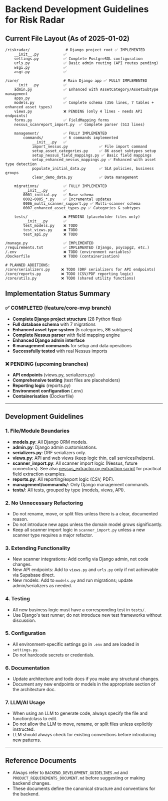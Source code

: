 # Backend Development Guidelines for Risk Radar

## Current File Layout (As of 2025-01-02)

```
/riskradar/                # Django project root ✅ IMPLEMENTED
    __init__.py           ✅
    settings.py           ✅ Complete PostgreSQL configuration
    urls.py               ✅ Basic admin routing (API routes pending)
    wsgi.py               ✅
    asgi.py               ✅

/core/                    # Main Django app ✅ FULLY IMPLEMENTED
    __init__.py           ✅
    admin.py              ✅ Enhanced with AssetCategory/AssetSubtype management
    apps.py               ✅
    models.py             ✅ Complete schema (356 lines, 7 tables + enhanced asset types)
    views.py              ❌ PENDING (only 4 lines - needs API endpoints)
    forms.py              ✅ FieldMapping forms
    nessus_scanreport_import.py  ✅ Complete parser (513 lines)
    
    management/           ✅ FULLY IMPLEMENTED
        commands/         ✅ 6 commands implemented
            __init__.py   ✅
            import_nessus.py              ✅ File import command
            setup_asset_categories.py     ✅ 86 asset subtypes setup
            setup_nessus_field_mappings.py ✅ Basic field mappings
            setup_enhanced_nessus_mappings.py ✅ Enhanced with asset type detection
            populate_initial_data.py      ✅ SLA policies, business groups
            clear_demo_data.py            ✅ Data management
            
    migrations/           ✅ FULLY IMPLEMENTED
        __init__.py       ✅
        0001_initial.py   ✅ Base schema
        0002-0005_*.py    ✅ Incremental updates
        0006_multi_scanner_support.py ✅ Multi-scanner schema
        0007_enhanced_asset_types.py ✅ Categories & subtypes
        
    tests/                ❌ PENDING (placeholder files only)
        __init__.py       ✅
        test_models.py    ❌ TODO
        test_views.py     ❌ TODO
        test_api.py       ❌ TODO

/manage.py                ✅ IMPLEMENTED
/requirements.txt         ✅ IMPLEMENTED (Django, psycopg2, etc.)
/.env                     ❌ TODO (environment variables)
/Dockerfile               ❌ TODO (containerisation)

# PLANNED ADDITIONS:
/core/serializers.py     ❌ TODO (DRF serializers for API endpoints)
/core/reports.py         ❌ TODO (CSV/PDF reporting logic)
/core/utils.py           ❌ TODO (shared utility functions)
```

## Implementation Status Summary

### ✅ **COMPLETED** (feature/core-mvp branch)
- **Complete Django project structure** (28 Python files)
- **Full database schema** with 7 migrations
- **Enhanced asset type system** (5 categories, 86 subtypes)
- **Complete Nessus parser** with field mapping engine
- **Enhanced Django admin interface**
- **6 management commands** for setup and data operations
- **Successfully tested** with real Nessus imports

### ❌ **PENDING** (upcoming branches)
- **API endpoints** (views.py, serializers.py)
- **Comprehensive testing** (test files are placeholders)
- **Reporting logic** (reports.py)
- **Environment configuration** (.env)
- **Containerisation** (Dockerfile)

---

## Development Guidelines

### 1. File/Module Boundaries
- **models.py**: All Django ORM models.
- **admin.py**: Django admin customisations.
- **serializers.py**: DRF serializers only.
- **views.py**: API and web views (keep logic thin, call services/helpers).
- **scanner_import.py**: All scanner import logic (Nessus, future connectors). See also [nessus_extractor.py extraction script](https://github.com/ciaran-finnegan/nessus-reporting-metrics-demo/blob/main/etl/extractors/nessus_extractor.py) for practical field extraction examples.
- **reports.py**: All reporting/export logic (CSV, PDF).
- **management/commands/**: Only Django management commands.
- **tests/**: All tests, grouped by type (models, views, API).

### 2. No Unnecessary Refactoring
- Do not rename, move, or split files unless there is a clear, documented reason.
- Do not introduce new apps unless the domain model grows significantly.
- Keep all scanner import logic in `scanner_import.py` unless a new scanner type requires a major refactor.

### 3. Extending Functionality
- New scanner integrations: Add config via Django admin, not code changes.
- New API endpoints: Add to `views.py` and `urls.py` only if not achievable via Supabase direct.
- New models: Add to `models.py` and run migrations; update admin/serializers as needed.

### 4. Testing
- All new business logic must have a corresponding test in `tests/`.
- Use Django's test runner; do not introduce new test frameworks without discussion.

### 5. Configuration
- All environment-specific settings go in `.env` and are loaded in `settings.py`.
- Do not hardcode secrets or credentials.

### 6. Documentation
- Update architecture and todo docs if you make any structural changes.
- Document any new endpoints or models in the appropriate section of the architecture doc.

### 7. LLM/AI Usage
- When using an LLM to generate code, always specify the file and function/class to edit.
- Do not allow the LLM to move, rename, or split files unless explicitly instructed.
- LLM should always check for existing conventions before introducing new patterns.

---

## Reference Documents

- Always refer to `BACKEND_DEVELOPMENT_GUIDELINES.md` and `PRODUCT_REQUIREMENTS_DOCUMENT.md` before suggesting or making backend changes.
- These documents define the canonical structure and conventions for the backend. 